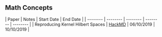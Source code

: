 ## Math Concepts

| Paper | Notes | Start Date | End Date |
| -------- | -------- | -------- | -------- | -------- |
| Reproducing Kernel Hilbert Spaces | [HackMD](https://hackmd.io/@FtbpSED3RQWclbmbmkChEA/rkTjKdRMS) | 06/10/2019 |  10/10/2019     |